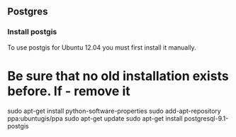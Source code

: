 ## Postgres ##
### Install postgis ###

To use postgis for Ubuntu 12.04 you must first install it manually.

# Be sure that no old installation exists before. If - remove it
sudo apt-get install python-software-properties
sudo add-apt-repository ppa:ubuntugis/ppa
sudo apt-get update
sudo apt-get install postgresql-9.1-postgis
